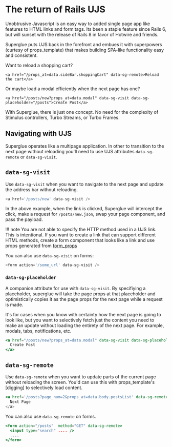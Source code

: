 # The return of Rails UJS

Unobtrusive Javascript is an easy way to added single page app like features to
HTML links and form tags. Its been a staple feature since Rails 6, but will
sunset with the release of Rails 8 in favor of Hotwire and friends.

Superglue puts UJS back in the forefront and embues it with superpowers (curtesy
of props_template) that makes building SPA-like functionality easy and consistent.

Want to reload a shopping cart?

```
<a href="/props_at=data.sideBar.shoppingCart" data-sg-remote>Reload the cart</a>
```

Or maybe load a modal efficiently when the next page has one?

```
<a href="/posts/new?props_at=data.modal" data-sg-visit data-sg-placeholder="/posts">Create Post</a>
```

With Superglue, there is just one concept. No need for the complexity of
Stimulus controllers, Turbo Streams, or Turbo Frames.

## Navigating with UJS

Superglue operates like a multipage application. In other to transition to the
next page without reloading you'll need to use UJS attributes `data-sg-remote`
or `data-sg-visit`.

## `data-sg-visit`

Use `data-sg-visit` when you want to navigate to the next page and update the
address bar without reloading.

```javascript
<a href='/posts/new' data-sg-visit />
```

In the above example, when the link is clicked, Superglue will intercept the click,
make a request for `/posts/new.json`, swap your page component, and pass the payload.


!!! note
    You are not able to specify the HTTP method used in a UJS link. This is
    intentional. If you want to create a link that can support different HTML
    methods, create a form component that looks like a link and use props
    generated from [form_props](https://github.com/thoughtbot/form_props)

You can also use `data-sg-visit` on forms:

```javascript
<form action='/some_url' data-sg-visit />
```

### `data-sg-placeholder`

A companion attribute for use with `data-sg-visit`. By specifiying a
placeholder, superglue will take the page props at that placeholder and
optimistically copies it as the page props for the next page while a request is
made.

It's for cases when you know with certainty how the next page is going to
look like, but you want to selectively fetch just the content you need to make
an update without loading the entirety of the next page. For example, modals,
tabs, notifications, etc.

```jsx
<a href="/posts/new?props_at=data.modal" data-sg-visit data-sg-placeholder="/posts">
  Create Post
</a>
```

## `data-sg-remote`

Use `data-sg-remote` when you want to update parts of the current page without
reloading the screen. You'd can use this with props_template's [digging]
to selectively load content.

```jsx
<a href='/posts?page_num=2&props_at=data.body.postsList' data-sg-remote/>
  Next Page
</a>
```

You can also use `data-sg-remote` on forms.

```jsx
<form action="/posts"  method="GET" data-sg-remote>
  <input type="search" .... />
  ....
</form>
```
